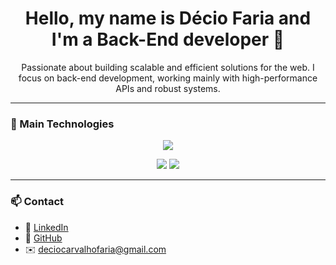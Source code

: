 <h1 align="center">Hello, my name is Décio Faria and I'm a Back-End developer 👋</h1>

<p align="center">
  Passionate about building scalable and efficient solutions for the web. I focus on back-end development, working mainly with high-performance APIs and robust systems.
</p>

---

### 🚀 Main Technologies  

<p align="center">
  <img src="https://skillicons.dev/icons?i=django,dotnet,springboot,postgresql,mysql,aws,docker,git" />
</p>

<p align="center">
  <img src="https://img.shields.io/badge/-LangChain-005571?style=flat&logo=python&logoColor=white" />
  <img src="https://img.shields.io/badge/-AI%20Development-ffb400?style=flat&logo=openai&logoColor=black" />
</p>

---

### 📫 Contact  

- 💼 [LinkedIn](https://www.linkedin.com/in/decio-faria/)  
- 📂 [GitHub](https://github.com/Dec1o)  
- ✉️ deciocarvalhofaria@gmail.com
